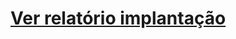 # [Ver relatório implantação](https://github.com/digaofs/dioReducaoDeCustosEmFarmaciasAWS/blob/main/relatorio-implantacao.md)
